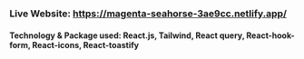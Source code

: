 ### Live Website: https://magenta-seahorse-3ae9cc.netlify.app/



#### Technology & Package used: React.js, Tailwind, React query, React-hook-form, React-icons, React-toastify